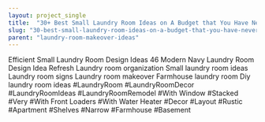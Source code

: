 ```yaml
---
layout: project_single
title:  "30+ Best Small Laundry Room Ideas on A Budget that You Have Never Thought of -"
slug: "30-best-small-laundry-room-ideas-on-a-budget-that-you-have-never-thought-of"
parent: "laundry-room-makeover-ideas"
---
```

Efficient Small Laundry Room Design Ideas 46 Modern Navy Laundry Room Design Idea Refresh Laundry room organization Small laundry room ideas Laundry room signs Laundry room makeover Farmhouse laundry room Diy laundry room ideas #LaundryRoom #LaundryRoomDecor #LaundryRoomIdeas #LaundryRoomRemodel #With Window #Stacked #Very #With Front Loaders #With Water Heater #Decor #Layout #Rustic #Apartment #Shelves #Narrow #Farmhouse #Basement
